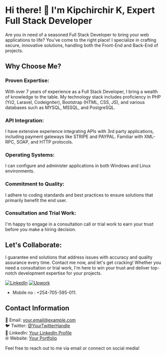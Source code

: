 # Hi there! 👋 I'm Kipchirchir K, Expert Full Stack Developer

Are you in need of a seasoned Full Stack Developer to bring your web applications to life? You've come to the right place! I specialize in crafting secure, innovative solutions, handling both the Front-End and Back-End of projects.

## Why Choose Me?

### Proven Expertise:
With over 7 years of experience as a Full Stack Developer, I bring a wealth of knowledge to the table. My technology stack includes proficiency in PHP (Yii2, Laravel, Codeigniter), Bootstrap (HTML, CSS, JS), and various databases such as MYSQL, MSSQL, and PostgreSQL.

### API Integration:
I have extensive experience integrating APIs with 3rd party applications, including payment gateways like STRIPE and PAYPAL. Familiar with XML-RPC, SOAP, and HTTP protocols.

### Operating Systems:
I can configure and administer applications in both Windows and Linux environments.

### Commitment to Quality:
I adhere to coding standards and best practices to ensure solutions that primarily benefit the end user.

### Consultation and Trial Work:
I'm happy to engage in a consultation call or trial work to earn your trust before you make a hiring decision.

## Let's Collaborate:

I guarantee end solutions that address issues with accuracy and quality assurance every time. Contact me now, and let's get cracking! Whether you need a consultation or trial work, I'm here to win your trust and deliver top-notch development expertise for your projects.

[![LinkedIn](https://img.shields.io/badge/Connect%20with%20Me-0077B5?style=flat&logo=linkedin&logoColor=white)](https://www.linkedin.com/in/kipchirchir-kibet-921928102)
[![Upwork](https://img.shields.io/badge/Hire%20Me%20on-Upwork-6FDA44?style=flat&logo=upwork&logoColor=white)](https://www.upwork.com/freelancers/chirchir)

- Mobile no : +254-705-595-011.
## Contact Information

📧 Email: your.email@example.com  
🐦 Twitter: [@YourTwitterHandle](https://twitter.com/YourTwitterHandle)  
🔗 LinkedIn: [Your LinkedIn Profile](https://www.linkedin.com/in/yourlinkedinprofile/)  
🌐 Website: [Your Portfolio](https://www.yourportfolio.com/)  

Feel free to reach out to me via email or connect on social media!

